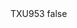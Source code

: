 <?xml version="1.0" encoding="UTF-8"?>
<CustomMetadata xmlns="http://soap.sforce.com/2006/04/metadata">
    <label>TXU953</label>
    <protected>false</protected>
</CustomMetadata>
